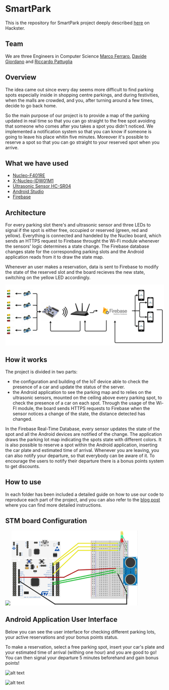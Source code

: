 # SmartPark

This is the repository for SmartPark project deeply described [here](https://www.hackster.io/Marco_Ferraro/smart-park-3d3c49) on Hackster.

## Team
We are three Engineers in Computer Science [Marco Ferraro](https://www.linkedin.com/in/marco-ferraro-86aa53182/), [Davide Giordano](https://www.linkedin.com/in/davide-giordano/) and [Riccardo Pattuglia](https://www.linkedin.com/in/riccardo-pattuglia-3a09ab182/)

## Overview
The idea came out since every day seems more difficult to find parking spots especially inside in shopping centre parkings, and during festivities, when the malls are crowded, and you, after turning around a few times, decide to go back home.

So the main purpose of our project is to provide a map of the parking updated in real time so that you can go straight to the free spot avoiding that someone who comes after you takes a spot you didn't noticed. We implemented a notification system so that you can know if someone is going to leave his place whitin five minutes.
Moreover it's possible to reserve a spot so that you can go straight to your reserved spot when you arrive.

## What we have used
 - [Nucleo-F401RE](https://os.mbed.com/platforms/ST-Nucleo-F401RE/)
 - [X-Nucleo-IDW01M1](https://www.st.com/content/st_com/en/products/ecosystems/stm32-open-development-environment/stm32-nucleo-expansion-boards/stm32-ode-connect-hw/x-nucleo-idw01m1.html)
 - [Ultrasonic Sensor HC-SR04](https://cdn.sparkfun.com/datasheets/Sensors/Proximity/HCSR04.pdf)
 - [Android Studio](https://developer.android.com/studio/)
 - [Firebase](https://firebase.google.com)
 
 ## Architecture ##
 
For every parking slot there's and ultrasonic sensor and three LEDs to signal if the spot is either free, occupied or reserved (green, red and yellow). Everything is connected and handeled by the Nucleo board, which sends an HTTPS request to Firebase throught the Wi-Fi module whenever the sensors' logic determines a state change. The Firebase database changes state for the corresponding parking slots and the Android application reads from it to draw the state map.

Whenever an user makes a reservation, data is sent to Firebase to modify the state of the reserved slot and the board recieves the new state, switching on the yellow LED accordingly.

<img src="imgs/Arch.PNG">
 
 ## How it works
The project is divided in two parts: 
- the configuration and building of the IoT device able to check the presence of a car and update the status of the server.
- the Android application to see the parking map and to relies on the ultrasonic sensors, mounted on the ceiling above every parking spot, to check the presence of a car on each spot.
Through the usage of the Wi-FI module, the board sends HTTPS requests to Firebase when the sensor notices a change of the state, the distance detected has changed.

In the Firebase Real-Time Database, every sensor updates the state of the spot and all the Android devices are notified of the change.
The application draws the parking lot map indicating the spots state with different colors.
It is also possible to reserve a spot within the Android application, inserting the car plate and estimated time of arrival.
Whenever you are leaving, you can also notify your departure, so that everybody can be aware of it.
To encourage the users to notify their departure there is a bonus points system to get discounts.


## How to use
In each folder has been included a detailed guide on how to use our code to reproduce each part of the project, and you can also refer to the [blog post](https://www.hackster.io/Marco_Ferraro/smart-park-3d3c49) where you can find more detailed instructions. 

####
## STM board Configuration ##
<img src="https://i.postimg.cc/8c5X1mD8/photo-2019-06-07-19-35-44.jpg" width="280" > 
<img src="imgs/Schematic.PNG" width= "400">

## Android Application User Interface


Below you can see the user interface for checking different parking lots, your active reservations and your bonus points status.

To make a reservation, select a free parking spot, insert your car's plate and your estimated time of arrival (withing one hour) and you are good to go! You can then signal your departure 5 minutes beforehand and gain bonus points!

![alt text](https://hackster.imgix.net/uploads/attachments/917811/image_GlNTAMlghy.png)

![alt text](https://hackster.imgix.net/uploads/attachments/917814/image_o9IqSfd1NE.png)

